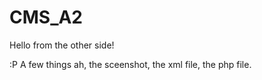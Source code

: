 # CMS_A2

Hello from the other side!

:P A few things ah, the sceenshot, the xml file, the php file.